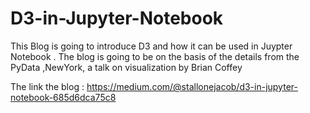 # D3-in-Jupyter-Notebook


This Blog is going to introduce D3 and how it can be used in Juypter Notebook . The blog is going to be on the basis of the details from the PyData ,NewYork, a talk on visualization by Brian Coffey

The link the blog : https://medium.com/@stallonejacob/d3-in-jupyter-notebook-685d6dca75c8
